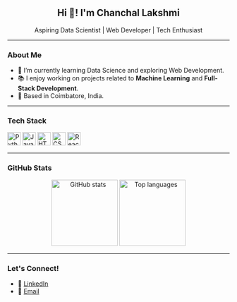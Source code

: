 <h2 align="center">Hi 👋! I'm Chanchal Lakshmi</h2>
<p align="center">Aspiring Data Scientist | Web Developer | Tech Enthusiast</p>

---

### About Me
- 🌱 I’m currently learning Data Science and exploring Web Development.
- 📚 I enjoy working on projects related to **Machine Learning** and **Full-Stack Development**.
- 📍 Based in Coimbatore, India.

---

### Tech Stack
<div>
  <img src="https://cdn.jsdelivr.net/gh/devicons/devicon/icons/python/python-original.svg" height="30" alt="Python" />
  <img src="https://cdn.jsdelivr.net/gh/devicons/devicon/icons/javascript/javascript-original.svg" height="30" alt="JavaScript" />
  <img src="https://cdn.jsdelivr.net/gh/devicons/devicon/icons/html5/html5-original.svg" height="30" alt="HTML5" />
  <img src="https://cdn.jsdelivr.net/gh/devicons/devicon/icons/css3/css3-original.svg" height="30" alt="CSS3" />
  <img src="https://cdn.jsdelivr.net/gh/devicons/devicon/icons/react/react-original.svg" height="30" alt="React" />
</div>

---

### GitHub Stats
<div align="center">
  <img src="https://github-readme-stats.vercel.app/api?username=Chanchal004&show_icons=true&theme=radical" height="150" alt="GitHub stats" />
  <img src="https://github-readme-stats.vercel.app/api/top-langs/?username=Chanchal004&layout=compact&theme=radical" height="150" alt="Top languages" />
</div>

---

### Let's Connect!
- 💼 [LinkedIn]([https://www.linkedin.com/in/your-username](https://www.linkedin.com/in/chanchal-lakshmi-s-r-b32182251/))
- 📧 [Email](mailto:chanchallakshmi90@gmail.com)
